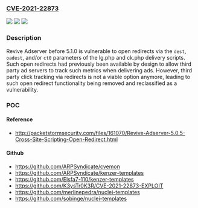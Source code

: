 ### [CVE-2021-22873](https://cve.mitre.org/cgi-bin/cvename.cgi?name=CVE-2021-22873)
![](https://img.shields.io/static/v1?label=Product&message=https%3A%2F%2Fgithub.com%2Frevive-adserver%2Frevive-adserver&color=blue)
![](https://img.shields.io/static/v1?label=Version&message=n%2Fa&color=blue)
![](https://img.shields.io/static/v1?label=Vulnerability&message=Open%20Redirect%20(CWE-601)&color=brighgreen)

### Description

Revive Adserver before 5.1.0 is vulnerable to open redirects via the `dest`, `oadest`, and/or `ct0` parameters of the lg.php and ck.php delivery scripts. Such open redirects had previously been available by design to allow third party ad servers to track such metrics when delivering ads. However, third party click tracking via redirects is not a viable option anymore, leading to such open redirect functionality being removed and reclassified as a vulnerability.

### POC

#### Reference
- http://packetstormsecurity.com/files/161070/Revive-Adserver-5.0.5-Cross-Site-Scripting-Open-Redirect.html

#### Github
- https://github.com/ARPSyndicate/cvemon
- https://github.com/ARPSyndicate/kenzer-templates
- https://github.com/Elsfa7-110/kenzer-templates
- https://github.com/K3ysTr0K3R/CVE-2021-22873-EXPLOIT
- https://github.com/merlinepedra/nuclei-templates
- https://github.com/sobinge/nuclei-templates

